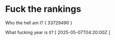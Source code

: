 # Fuck the rankings

Who the hell am I?
{ 33729490 }

What fucking year is it?
[ 2025-05-07T04:20:00Z ]
